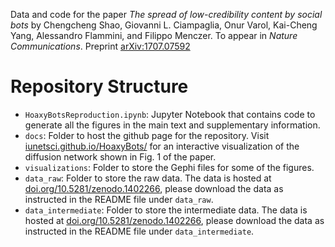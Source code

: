 Data and code for the paper *The spread of low-credibility content by social bots* by Chengcheng Shao, Giovanni L. Ciampaglia, Onur Varol, Kai-Cheng Yang, Alessandro Flammini, and Filippo Menczer. To appear in *Nature Communications*. Preprint [arXiv:1707.07592](https://arxiv.org/abs/1707.07592)

# Repository Structure

- `HoaxyBotsReproduction.ipynb`: Jupyter Notebook that contains code to generate all the figures in the main text and supplementary information.
- `docs`: Folder to host the github page for the repository. Visit [iunetsci.github.io/HoaxyBots/](https://iunetsci.github.io/HoaxyBots/) for an interactive visualization of the diffusion network shown in Fig. 1 of the paper.
- `visualizations`: Folder to store the Gephi files for some of the figures.
- `data_raw`: Folder to store the raw data. The data is hosted at [doi.org/10.5281/zenodo.1402266](https://doi.org/10.5281/zenodo.1402266), please download the data as instructed in the README file under `data_raw`.
- `data_intermediate`: Folder to store the intermediate data. The data is hosted at [doi.org/10.5281/zenodo.1402266](https://www.doi.org/10.5281/zenodo.1402266), please download the data as instructed in the README file under `data_intermediate`.

